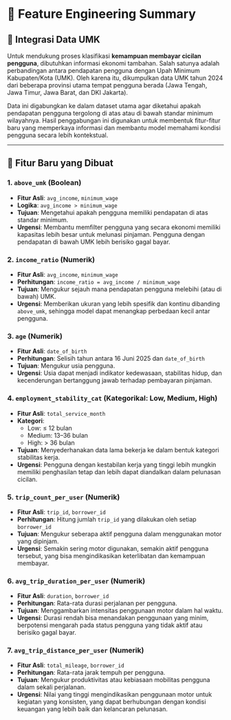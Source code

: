 
# 📘 Feature Engineering Summary

## 🔹 Integrasi Data UMK

Untuk mendukung proses klasifikasi **kemampuan membayar cicilan pengguna**, dibutuhkan informasi ekonomi tambahan. Salah satunya adalah perbandingan antara pendapatan pengguna dengan Upah Minimum Kabupaten/Kota (UMK). Oleh karena itu, dikumpulkan data UMK tahun 2024 dari beberapa provinsi utama tempat pengguna berada (Jawa Tengah, Jawa Timur, Jawa Barat, dan DKI Jakarta).  

Data ini digabungkan ke dalam dataset utama agar diketahui apakah pendapatan pengguna tergolong di atas atau di bawah standar minimum wilayahnya. Hasil penggabungan ini digunakan untuk membentuk fitur-fitur baru yang memperkaya informasi dan membantu model memahami kondisi pengguna secara lebih kontekstual.

---

## 🔹 Fitur Baru yang Dibuat

### 1. `above_umk` (Boolean)
- **Fitur Asli**: `avg_income`, `minimum_wage`
- **Logika**: `avg_income > minimum_wage`
- **Tujuan**: Mengetahui apakah pengguna memiliki pendapatan di atas standar minimum.
- **Urgensi**: Membantu memfilter pengguna yang secara ekonomi memiliki kapasitas lebih besar untuk melunasi pinjaman. Pengguna dengan pendapatan di bawah UMK lebih berisiko gagal bayar.

### 2. `income_ratio` (Numerik)
- **Fitur Asli**: `avg_income`, `minimum_wage`
- **Perhitungan**: `income_ratio = avg_income / minimum_wage`
- **Tujuan**: Mengukur sejauh mana pendapatan pengguna melebihi (atau di bawah) UMK.
- **Urgensi**: Memberikan ukuran yang lebih spesifik dan kontinu dibanding `above_umk`, sehingga model dapat menangkap perbedaan kecil antar pengguna.

### 3. `age` (Numerik)
- **Fitur Asli**: `date_of_birth`
- **Perhitungan**: Selisih tahun antara 16 Juni 2025 dan `date_of_birth`
- **Tujuan**: Mengukur usia pengguna.
- **Urgensi**: Usia dapat menjadi indikator kedewasaan, stabilitas hidup, dan kecenderungan bertanggung jawab terhadap pembayaran pinjaman.

### 4. `employment_stability_cat` (Kategorikal: Low, Medium, High)
- **Fitur Asli**: `total_service_month`
- **Kategori**:
  - Low: ≤ 12 bulan  
  - Medium: 13–36 bulan  
  - High: > 36 bulan
- **Tujuan**: Menyederhanakan data lama bekerja ke dalam bentuk kategori stabilitas kerja.
- **Urgensi**: Pengguna dengan kestabilan kerja yang tinggi lebih mungkin memiliki penghasilan tetap dan lebih dapat diandalkan dalam pelunasan cicilan.

### 5. `trip_count_per_user` (Numerik)
- **Fitur Asli**: `trip_id`, `borrower_id`
- **Perhitungan**: Hitung jumlah `trip_id` yang dilakukan oleh setiap `borrower_id`
- **Tujuan**: Mengukur seberapa aktif pengguna dalam menggunakan motor yang dipinjam.
- **Urgensi**: Semakin sering motor digunakan, semakin aktif pengguna tersebut, yang bisa mengindikasikan keterlibatan dan kemampuan membayar.

### 6. `avg_trip_duration_per_user` (Numerik)
- **Fitur Asli**: `duration`, `borrower_id`
- **Perhitungan**: Rata-rata durasi perjalanan per pengguna.
- **Tujuan**: Menggambarkan intensitas penggunaan motor dalam hal waktu.
- **Urgensi**: Durasi rendah bisa menandakan penggunaan yang minim, berpotensi mengarah pada status pengguna yang tidak aktif atau berisiko gagal bayar.

### 7. `avg_trip_distance_per_user` (Numerik)
- **Fitur Asli**: `total_mileage`, `borrower_id`
- **Perhitungan**: Rata-rata jarak tempuh per pengguna.
- **Tujuan**: Mengukur produktivitas atau kebiasaan mobilitas pengguna dalam sekali perjalanan.
- **Urgensi**: Nilai yang tinggi mengindikasikan penggunaan motor untuk kegiatan yang konsisten, yang dapat berhubungan dengan kondisi keuangan yang lebih baik dan kelancaran pelunasan.
